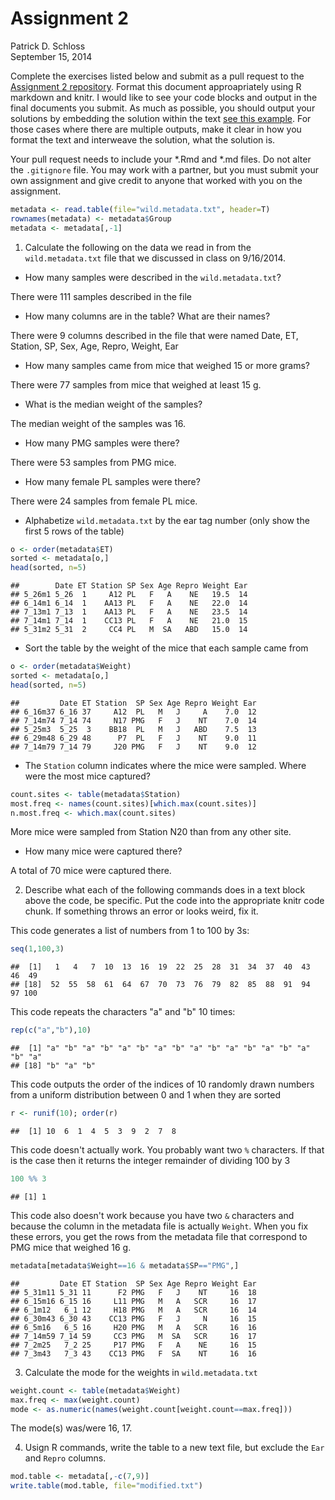 # Assignment 2
Patrick D. Schloss  
September 15, 2014  

Complete the exercises listed below and submit as a pull request to the [Assignment 2 repository](http://www.github.com/microbialinformatics/assignment02).  Format this document approapriately using R markdown and knitr. I would like to see your code blocks and output in the final documents you submit. As much as possible, you should output your solutions by embedding the solution within the text [see this example](https://github.com/microbialinformatics/assignment02/blob/master/example.Rmd). For those cases where there are multiple outputs, make it clear in how you format the text and interweave the solution, what the solution is.

Your pull request needs to include your *.Rmd and *.md files. Do not alter the `.gitignore` file. You may work with a partner, but you must submit your own assignment and give credit to anyone that worked with you on the assignment.


```r
metadata <- read.table(file="wild.metadata.txt", header=T)
rownames(metadata) <- metadata$Group
metadata <- metadata[,-1]
```

1.  Calculate the following on the data we read in from the `wild.metadata.txt` file that we discussed in class on 9/16/2014.

  * How many samples were described in the `wild.metadata.txt`?
  
There were 111 samples described in the file


  * How many columns are in the table? What are their names?

There were 9 columns described in the file that were named Date, ET, Station, SP, Sex, Age, Repro, Weight, Ear


  * How many samples came from mice that weighed 15 or more grams?

There were 77 samples from mice that weighed at least 15 g.


  * What is the median weight of the samples?
  
The median weight of the samples was 16.
  
  * How many PMG samples were there?
  
There were 53 samples from PMG mice.

  
  * How many female PL samples were there?
  
There were 24 samples from female PL mice.
  
  * Alphabetize `wild.metadata.txt` by the ear tag number (only show the first 5 rows of the table)


```r
o <- order(metadata$ET)
sorted <- metadata[o,]
head(sorted, n=5)
```

```
##        Date ET Station SP Sex Age Repro Weight Ear
## 5_26m1 5_26  1     A12 PL   F   A    NE   19.5  14
## 6_14m1 6_14  1    AA13 PL   F   A    NE   22.0  14
## 7_13m1 7_13  1    AA13 PL   F   A    NE   23.5  14
## 7_14m1 7_14  1    CC13 PL   F   A    NE   21.0  15
## 5_31m2 5_31  2     CC4 PL   M  SA   ABD   15.0  14
```

  * Sort the table by the weight of the mice that each sample came from


```r
o <- order(metadata$Weight)
sorted <- metadata[o,]
head(sorted, n=5)
```

```
##         Date ET Station  SP Sex Age Repro Weight Ear
## 6_16m37 6_16 37     A12  PL   M   J     A    7.0  12
## 7_14m74 7_14 74     N17 PMG   F   J    NT    7.0  14
## 5_25m3  5_25  3    BB18  PL   M   J   ABD    7.5  13
## 6_29m48 6_29 48      P7  PL   F   J    NT    9.0  11
## 7_14m79 7_14 79     J20 PMG   F   J    NT    9.0  12
```


  * The `Station` column indicates where the mice were sampled. Where were the most mice captured?
  

```r
count.sites <- table(metadata$Station)
most.freq <- names(count.sites)[which.max(count.sites)]
n.most.freq <- which.max(count.sites)
```

More mice were sampled from Station N20 than from any other site.

  
  * How many mice were captured there?

A total of 70 mice were captured there.


2.	Describe what each of the following commands does in a text block above the code, be specific. Put the code into the appropriate knitr code chunk. If something throws an error or looks weird, fix it.

This code generates a list of numbers from 1 to 100 by 3s:


```r
seq(1,100,3)
```

```
##  [1]   1   4   7  10  13  16  19  22  25  28  31  34  37  40  43  46  49
## [18]  52  55  58  61  64  67  70  73  76  79  82  85  88  91  94  97 100
```


This code repeats the characters "a" and "b" 10 times:


```r
rep(c("a","b"),10)
```

```
##  [1] "a" "b" "a" "b" "a" "b" "a" "b" "a" "b" "a" "b" "a" "b" "a" "b" "a"
## [18] "b" "a" "b"
```


This code outputs the order of the indices of 10 randomly drawn numbers from a uniform distribution between 0 and 1 when they are sorted


```r
r <- runif(10); order(r)
```

```
##  [1] 10  6  1  4  5  3  9  2  7  8
```


This code doesn't actually work. You probably want two `%` characters. If that is the case then it returns the integer remainder of dividing 100 by 3

```r
100 %% 3
```

```
## [1] 1
```


This code also doesn't work because you have two `&` characters and because the column in the metadata file is actually `Weight`. When you fix these errors, you get the rows from the metadata file that correspond to PMG mice that weighed 16 g.


```r
metadata[metadata$Weight==16 & metadata$SP=="PMG",]
```

```
##         Date ET Station  SP Sex Age Repro Weight Ear
## 5_31m11 5_31 11      F2 PMG   F   J    NT     16  18
## 6_15m16 6_15 16     L11 PMG   M   A   SCR     16  17
## 6_1m12   6_1 12     H18 PMG   M   A   SCR     16  14
## 6_30m43 6_30 43    CC13 PMG   F   J     N     16  15
## 6_5m16   6_5 16     H20 PMG   M   A   SCR     16  16
## 7_14m59 7_14 59     CC3 PMG   M  SA   SCR     16  17
## 7_2m25   7_2 25     P17 PMG   F   A    NE     16  15
## 7_3m43   7_3 43    CC13 PMG   F  SA    NT     16  16
```


3.	Calculate the mode for the weights in `wild.metadata.txt`


```r
weight.count <- table(metadata$Weight)
max.freq <- max(weight.count)
mode <- as.numeric(names(weight.count[weight.count==max.freq]))
```

The mode(s) was/were 16, 17.


4.	Usign R commands, write the table to a new text file, but exclude the `Ear` and `Repro` columns.


```r
mod.table <- metadata[,-c(7,9)]
write.table(mod.table, file="modified.txt")
```
